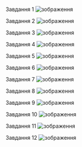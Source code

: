 Завдання 1
![зображення](https://github.com/user-attachments/assets/ba1a1a99-7623-4101-bf07-79bb60cfba95)

Завдання 2
![зображення](https://github.com/user-attachments/assets/4a024d3d-1544-4dd4-8cc0-145120037d28)

Завдання 3
![зображення](https://github.com/user-attachments/assets/51a7765f-a5a5-4d53-a939-3e92da3141a6)

Завдання 4
![зображення](https://github.com/user-attachments/assets/a31d6ff1-9e62-4ba2-8762-2319381b4a29)

Завдання 5
![зображення](https://github.com/user-attachments/assets/ef58ea93-c998-4e31-9d45-fce151b2c374)

Завдання 6
![зображення](https://github.com/user-attachments/assets/2c934342-69e6-45fc-8d5b-e25549fc637c)

Завдання 7
![зображення](https://github.com/user-attachments/assets/89248a5a-2f31-44fe-8e60-60a5c26d93e1)

Завдання 8
![зображення](https://github.com/user-attachments/assets/ba52c0a1-c602-4777-9b1f-f7089af4f96c)

Завдання 9
![зображення](https://github.com/user-attachments/assets/2f40635b-0ea3-4550-b326-9eb6ce3b02b5)

Завдання 10
![зображення](https://github.com/user-attachments/assets/3438853f-609f-4ad7-ae6b-93c12c317ac5)

Завдання 11
![зображення](https://github.com/user-attachments/assets/0536b51a-92ca-44a3-916c-160a785f0733)

Завдання 12
![зображення](https://github.com/user-attachments/assets/451489dd-1ecc-490a-8c4a-eedda48bb9c2)
